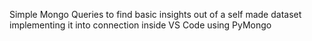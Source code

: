 Simple Mongo Queries to find basic insights out of a self made dataset implementing it into connection inside VS Code using PyMongo
